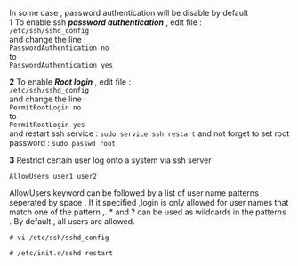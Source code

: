 In some case , password authentication will be disable by default \
**1** To enable ssh ***password authentication*** , edit file :\
`/etc/ssh/sshd_config` \
and change the line : \
`PasswordAuthentication no` \
to \
`PasswordAuthentication yes`


**2** To enable ***Root login*** , edit file :\
`/etc/ssh/sshd_config` \
and change the line : \
`PermitRootLogin no`\
to \
`PermitRootLogin yes`\
and restart ssh service : `sudo service ssh restart` and not forget to set root password : `sudo passwd root`


**3** Restrict certain user log onto a system via ssh server 

`AllowUsers user1 user2`

AllowUsers keyword can be followed by a list of user  name patterns , seperated by space . If it specified ,login is only allowed for user names that match one of the pattern ,. * and ?  can be used as wildcards in the patterns . By default , all users are allowed. 

`# vi /etc/ssh/sshd_config`

`# /etc/init.d/sshd restart`
